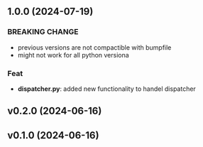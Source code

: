 ## 1.0.0 (2024-07-19)

### BREAKING CHANGE

- previous versions are not compactible with bumpfile
- might not work for all python versiona

### Feat

- **dispatcher.py**: added new functionality to handel dispatcher

## v0.2.0 (2024-06-16)

## v0.1.0 (2024-06-16)
